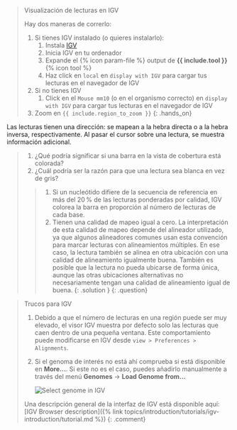 > <hands-on-title>Visualización de lecturas en IGV</hands-on-title>
>
> Hay dos maneras de correrlo:
>
> 1. Si tienes IGV instalado (o quieres instalarlo):
>     1. Instala [IGV](https://software.broadinstitute.org/software/igv/download)
>     2. Inicia IGV en tu ordenador 
>     3. Expande el {% icon param-file %} output de **{{ include.tool }}** {% icon tool %}
>     4. Haz click en `local` en `display with IGV` para cargar tus lecturas en el navegador de IGV
> 2. Si no tienes IGV
>     1. Click en el `Mouse mm10` (o en el organismo correcto) en `display with IGV` para cargar tus lecturas en el navegador de IGV
> 4. Zoom en `{{ include.region_to_zoom }}`
{: .hands_on}

Las lecturas tienen una dirección: se mapean a la hebra directa o a la hebra inversa, respectivamente. Al pasar el cursor sobre una lectura, se muestra información adicional.

> <question-title></question-title>
>
> 1. ¿Qué podría significar si una barra en la vista de cobertura está colorada? 
> 2. ¿Cuál podría ser la razón para que una lectura sea blanca en vez de gris?
>
> > <solution-title></solution-title>
> > 1. Si un nucleótido difiere de la secuencia de referencia en más del 20 % de las lecturas ponderadas por calidad, IGV colorea la barra en proporción al número de lecturas de cada base. 
> > 2. Tienen una calidad de mapeo igual a cero. La interpretación de esta calidad de mapeo depende del alineador utilizado, ya que algunos alineadores comunes usan esta convención para marcar lecturas con alineamientos múltiples. En ese caso, la lectura también se alinea en otra ubicación con una calidad de alineamiento igualmente buena. También es posible que la lectura no pueda ubicarse de forma única, aunque las otras ubicaciones alternativas no necesariamente tengan una calidad de alineamiento igual de buena.
> {: .solution }
{: .question}

> <comment-title>Trucos para IGV</comment-title>
> 1. Debido a que el número de lecturas en una región puede ser muy elevado, el visor IGV muestra por defecto solo las lecturas que caen dentro de una pequeña ventana. Este comportamiento puede modificarse en IGV desde `view > Preferences > Alignments`.
> 2. Si el genoma de interés no está ahí comprueba si está disponible en **More...**. Si este no es el caso, puedes añadirlo manualmente a través del menú **Genomes** -> **Load Genome from...**
>
>    ![Select genome in IGV](../../images/igv_select_genome.png "Select genome in IGV")
>
> Una descripción general de la interfaz de IGV está disponible aquí: [IGV Browser description]({% link topics/introduction/tutorials/igv-introduction/tutorial.md %})
{: .comment}
